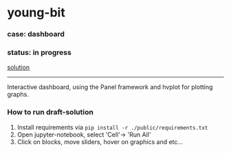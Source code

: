 # young-bit 
### case: dashboard

### status: in progress

[solution](./public/)

---
Interactive dashboard, using the Panel framework and hvplot for plotting graphs.

### How to run draft-solution
1. Install requirements via ```pip install -r ./public/requirements.txt```
2. Open jupyter-notebook, select 'Cell'-> 'Run All'
3. Click on blocks, move sliders, hover on graphics and etc...
